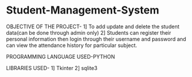 # Student-Management-System

OBJECTIVE OF THE PROJECT-
1] To add update and delete the student data(can be done through admin only)
2] Students can register their personal information then login through their username and password and can view the attendance history for particular subject.

PROGRAMMING LANGUAGE USED-PYTHON

LIBRARIES USED-
1] Tkinter
2] sqlite3



